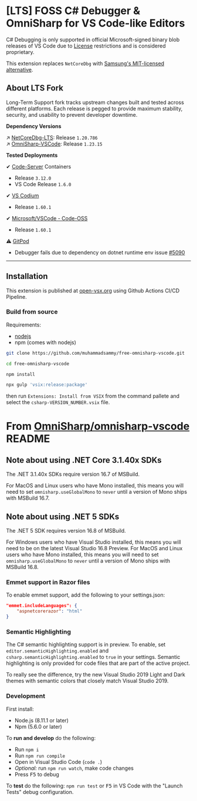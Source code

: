 # [LTS] FOSS C# Debugger & OmniSharp for VS Code-like Editors

C# Debugging is only supported in official Microsoft-signed binary blob releases of VS Code due to [License](https://aka.ms/VSCode-DotNet-DbgLicense) restrictions and is considered proprietary.

This extension replaces `NetCoreDbg` with [Samsung's MIT-licensed alternative](https://github.com/Samsung/netcoredbg/blob/master/LICENSE).

## About LTS Fork

Long-Term Support fork tracks upstream changes built and tested across different platforms. Each release is pegged to provide maximum stability, security, and usability to prevent developer downtime.

**Dependency Versions**

↗ [NetCoreDbg-LTS](https://github.com/sar/netcoredbg-LTS): Release `1.20.786` \
↗ [OmniSharp-VSCode](https://github.com/OmniSharp/omnisharp-vscode): Release `1.23.15`

**Tested Deployments**

✔ [Code-Server](https://github.com/sar/vs-code-server-with-ssl) Containers
  * Release `3.12.0`
  * VS Code Release `1.6.0`

✔ [VS Codium](https://github.com/VSCodium/vscodium)
  * Release `1.60.1`

✔ [Microsoft/VSCode - Code-OSS](https://github.com/microsoft/vscode)
  * Release `1.60.1`

⚠ [GitPod](https://github.com/gitpod-io/gitpod)
  * Debugger fails due to dependency on dotnet runtime env issue [#5090](https://github.com/gitpod-io/gitpod/issues/5090)

---

## Installation

This extension is published at [open-vsx.org](https://open-vsx.org/extension/sar/csharp) using Github Actions CI/CD Pipeline.

### Build from source

Requirements:

- [nodejs](https://nodejs.org)
- npm (comes with nodejs)

```bash
git clone https://github.com/muhammadsammy/free-omnisharp-vscode.git

cd free-omnisharp-vscode

npm install

npx gulp 'vsix:release:package'

```

then run `Extensions: Install from VSIX` from the command pallete and select the `csharp-VERSION_NUMBER.vsix` file.

# From [OmniSharp/omnisharp-vscode](https://github.com/OmniSharp/omnisharp-vscode) README

## Note about using .NET Core 3.1.40x SDKs

The .NET 3.1.40x SDKs require version 16.7 of MSBuild.

For MacOS and Linux users who have Mono installed, this means you will need to set `omnisharp.useGlobalMono` to `never` until a version of Mono ships with MSBuild 16.7.

## Note about using .NET 5 SDKs

The .NET 5 SDK requires version 16.8 of MSBuild.

For Windows users who have Visual Studio installed, this means you will need to be on the latest Visual Studio 16.8 Preview.
For MacOS and Linux users who have Mono installed, this means you will need to set `omnisharp.useGlobalMono` to `never` until a version of Mono ships with MSBuild 16.8.

### Emmet support in Razor files

To enable emmet support, add the following to your settings.json:

```json
"emmet.includeLanguages": {
    "aspnetcorerazor": "html"
}
```

### Semantic Highlighting

The C# semantic highlighting support is in preview. To enable, set `editor.semanticHighlighting.enabled` and `csharp.semanticHighlighting.enabled` to `true` in your settings. Semantic highlighting is only provided for code files that are part of the active project.

To really see the difference, try the new Visual Studio 2019 Light and Dark themes with semantic colors that closely match Visual Studio 2019.

### Development

First install:

- Node.js (8.11.1 or later)
- Npm (5.6.0 or later)

To **run and develop** do the following:

- Run `npm i`
- Run `npm run compile`
- Open in Visual Studio Code (`code .`)
- _Optional:_ run `npm run watch`, make code changes
- Press <kbd>F5</kbd> to debug

To **test** do the following: `npm run test` or <kbd>F5</kbd> in VS Code with the "Launch Tests" debug configuration.
